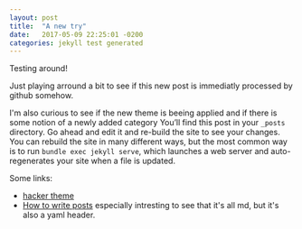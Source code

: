```yaml
---
layout: post
title:  "A new try"
date:   2017-05-09 22:25:01 -0200
categories: jekyll test generated
---
```


Testing around!

Just playing arround a bit to see if this new post is immediatly processed by github somehow.

I'm also curious to see if the new theme is beeing applied and if there is some notion of a newly added category
You’ll find this post in your `_posts` directory. Go ahead and edit it and re-build the site to see your changes. You can rebuild the site in many different ways, but the most common way is to run `bundle exec jekyll serve`, which launches a web server and auto-regenerates your site when a file is updated.

Some links:
* [hacker theme](https://github.com/pages-themes/hacker)
* [How to write posts](https://jekyllrb.com/docs/posts/) especially intresting to see that it's all md, but it's also a yaml header.
